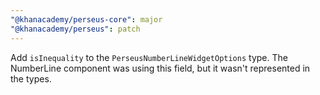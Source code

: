 ```yaml
---
"@khanacademy/perseus-core": major
"@khanacademy/perseus": patch
---
```


Add `isInequality` to the `PerseusNumberLineWidgetOptions` type. The NumberLine component was using this field, but it wasn't represented in the types.
